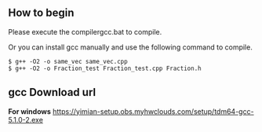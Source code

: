 ## How to begin
Please execute the compilergcc.bat to compile.<br/>

Or you can install gcc manually and use the following command to compile.
````
$ g++ -O2 -o same_vec same_vec.cpp
$ g++ -O2 -o Fraction_test Fraction_test.cpp Fraction.h
````

## gcc Download url
**For windows**
https://yimian-setup.obs.myhwclouds.com/setup/tdm64-gcc-5.1.0-2.exe
